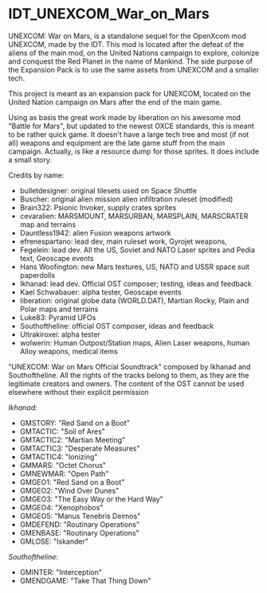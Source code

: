 # IDT_UNEXCOM_War_on_Mars
 UNEXCOM: War on Mars, is a standalone sequel for the OpenXcom mod UNEXCOM, made by the IDT. This mod is located after the defeat of the aliens of the main mod, on the United Nations campaign to explore, colonize and conquest the Red Planet in the name of Mankind. The side purpose of the Expansion Pack is to use the same assets from UNEXCOM and a smaller tech.

This project is meant as an expansion pack for UNEXCOM, located on the United Nation campaign on Mars after the end of the main game.

Using as basis the great work made by liberation on his awesome mod "Battle for Mars", but updated to the newest OXCE standards, this is meant to be rather quick game. It doesn't have a large tech tree and most (if not all) weapons and equipment are the late game stuff from the main campaign. Actually, is like a resource dump for those sprites. It does include a small story.



Credits by name:

* bulletdesigner: original tilesets used on Space Shuttle
* Buscher: original alien mission alien infiltration ruleset (modified)
* Brain322: Psionic Invoker, supply crates sprites
* cevaralien: MARSMOUNT, MARSURBAN, MARSPLAIN, MARSCRATER map and terrains
* Dauntless1942: alien Fusion weapons artwork
* efrenespartano: lead dev, main ruleset work, Gyrojet weapons,
* Fegelein: lead dev. All the US, Soviet and NATO Laser sprites and Pedia text, Geoscape events 
* Hans Woofington: new Mars textures, US, NATO and USSR space suit paperdolls
* Ikhanad: lead dev. Official OST composer; testing, ideas and feedback
* Kael Schwabauer: alpha tester, Geoscape events
* liberation: original globe data (WORLD.DAT), Martian Rocky, Plain and Polar maps and terrains
* Luke83: Pyramid UFOs
* Southoftheline: official OST composer, ideas and feedback
* Ultrakiroxei: alpha tester
* wolwerin: Human Outpost/Station maps, Alien Laser weapons, human Alloy weapons, medical items 

"UNEXCOM: War on Mars Official Soundtrack" composed by Ikhanad and Southoftheline. All the rights of the tracks belong to them, as they are the legitimate creators and owners. The content of the OST cannot be used elsewhere without their explicit permission

*Ikhanad*:
  - GMSTORY: "Red Sand on a Boot"
  - GMTACTIC: "Soil of Ares"
  - GMTACTIC2: "Martian Meeting"
  - GMTACTIC3: "Desperate Measures"
  - GMTACTIC4: "Ionizing"
  - GMMARS: "Octet Chorus"
  - GMNEWMAR: "Open Path"
  - GMGEO1: "Red Sand on a Boot"
  - GMGEO2: "Wind Over Dunes"
  - GMGEO3: "The Easy Way or the Hard Way"
  - GMGEO4: "Xenophobos"
  - GMGEO5: "Manus Tenebris Deimos"
  - GMDEFEND: "Routinary Operations"
  - GMENBASE: "Routinary Operations"
  - GMLOSE: "Iskander"

*Southoftheline*:  
  - GMINTER: "Interception"
  - GMENDGAME: "Take That Thing Down"